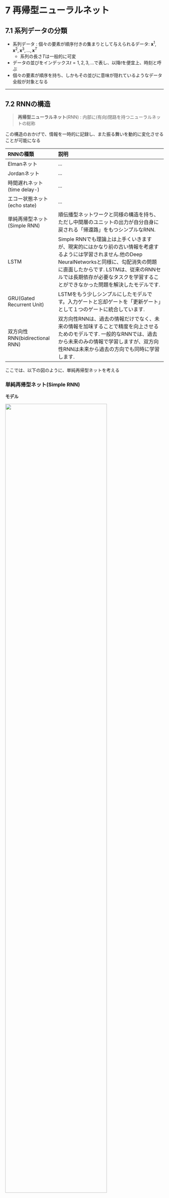 # 7 再帰型ニューラルネット

## 7.1 系列データの分類

 - 系列データ : 個々の要素が順序付きの集まりとして与えられるデータ: $\mathrm {\boldsymbol {x}}^{1}, \mathrm {\boldsymbol {x}}^{2}, \mathrm {\boldsymbol {x}}^{3}, \dots, \mathrm {\boldsymbol {x}}^{T}$
 	- 系列の長さ$T$は一般的に可変
 - データの並びをインデックス$t = 1,2,3,\dots$で表し、以降$t$を便宜上、時刻と呼ぶ
 - 個々の要素が順序を持ち、しかもその並びに意味が隠れているようなデータ全般が対象となる

---
## 7.2 RNNの構造
> **再帰型ニューラルネット**(RNN) : 内部に(有向)閉路を持つニューラルネットの総称

この構造のおかげで、情報を一時的に記録し、また振る舞いを動的に変化させることが可能になる

| RNNの種類 | 説明 |
|:---------|:-----|
| Elmanネット | ... |
| Jordanネット | ... |
| 時間遅れネット(time delay-) | ... |
| エコー状態ネット(echo state) | ... |
| 単純再帰型ネット(Simple RNN) | 順伝播型ネットワークと同様の構造を持ち、ただし中間層のユニットの出力が自分自身に戻される「帰還路」をもつシンプルなRNN. |
| LSTM | Simple RNNでも理論上は上手くいきますが、現実的にはかなり前の古い情報を考慮するようには学習されません.他のDeep NeuralNetworksと同様に、勾配消失の問題に直面したからです. LSTMは、従来のRNNセルでは長期依存が必要なタスクを学習することができなかった問題を解決したモデルです. |
| GRU(Gated Recurrent Unit) | LSTMをもう少しシンプルにしたモデルです。入力ゲートと忘却ゲートを「更新ゲート」として１つのゲートに統合しています. |
| 双方向性RNN(bidirectional RNN) | 双方向性RNNは、過去の情報だけでなく、未来の情報を加味することで精度を向上させるためのモデルです. 一般的なRNNでは、過去から未来のみの情報で学習しますが、双方向性RNNは未来から過去の方向でも同時に学習します. |

ここでは、以下の図のように、単純再帰型ネットを考える

### 単純再帰型ネット(Simple RNN)
**モデル**

<img src="./imgs/07再帰型ニューラルネット/再帰型ニューラルネットの概要.png" width="80%">

 - ↑のRNNの動作 : 各時刻$t$につき1つの入力$\mathrm {\boldsymbol {x}}^{t}$を受け取り、また同時に1つの出力$\mathrm {\boldsymbol {y}}^{t}$を返す
 - ネットワーク内部にある帰還路によって、出力を計算する際、RNNが過去に受け取ったすべての入力(=入力の履歴)が関与する

<img src="./imgs/07再帰型ニューラルネット/RNNはデータ系列を受け取り出力の系列を生成する.png" width="60%">

**出力層**

 - 順伝播型ネットワーク同様に設計できる.
 	- ex) 分類問題 : ソフトマックス関数, シグモイド関数

**誤差関数**

 - 出力系列 : $\boldsymbol { \mathrm {y}}^{1}, \dots, \boldsymbol { \mathrm {y}}^{T}$
 - 目標となる系列$\boldsymbol { \mathrm {d}}^{1}, \dots, \boldsymbol { \mathrm {d}}^{T}$

目標系列と入力系列のペアからなる訓練データに対し、

$$
E\left( \boldsymbol {\mathrm {w}} \right) = \frac {1}{N} \sum _{n}{\sum _{ t }{ { \ell  }\left( d^{t}_{n},  f^{t}\left( \boldsymbol {\mathrm {x}}_{n} ; \boldsymbol {\mathrm {w}} \right) \right) } }
$$

とする。

 - ${\ell}\left(\cdot\right) \ge 0$: 個々の事例データに対して定義する誤差関数, 損失関数
 - $d^{t}_{n}$ : $n$番目のサンプルの時刻$t$での**目標出力**
 - $f^{t}\left( \boldsymbol {\mathrm {x}}_{n} \right)$ : 目標出力と比較されるRNNの**出力関数**
 - $\boldsymbol {\mathrm {x}}_{n}$ : $n$番目のサンプルの**入力系列**
 - 系列の長さはサンプル$n$ごとに違っていて構わない


---
## 7.3 順伝播計算
入力系列から出力系列を得る計算手順を考える.

 - ネットワークへの入力 : $\boldsymbol {\mathrm {x}}^{t} = \left( x_{i}^{t} \right)$
 - 中間層ユニットへの入力 : $\boldsymbol {\mathrm {u}}^{t} = \left( u_{j}^{t} \right)$
 - 中間層ユニットの出力 : $\boldsymbol {\mathrm {z}}^{t} = \left( z_{j}^{t} \right)$
 - 出力層ユニットへの入力 : $\boldsymbol {\mathrm {v}}^{t} = \left( v_{k}^{t} \right)$
 - 出力層ユニットの出力 : $\boldsymbol {\mathrm {y}}^{t} = \left( y_{k}^{t} \right)$
 - 目標出力 : $\boldsymbol {\mathrm {d}}^{t} = \left( d_{k}^{t} \right)$


RNNの帰還路は、中間層の出力を自らの入力に戻すが、この間の結合は全ユニット間で存在する。下の図のように時刻$t-1$中間層の任意のユニット$j^{\prime}$から時刻$t$中間層の任意のユニット$j$へ、重み$w_{j j^{\prime}}$の結合が存在する。

<div style="text-align: center;">
	重要なことは<b><font color="red">この帰還が、時刻を1つ隔てて行われること</font></b>
	<img src="./imgs/07再帰型ニューラルネット/順伝播計算.png" width="80%">
</div>

 - 入力層と中間層間の重み:  $\boldsymbol {\mathrm {W}}^{(in)} = \left( w^{(in)}_{ji} \right)$
 - 中間層から中間層への帰還路の結合の重み : $\boldsymbol {\mathrm {W}} = \left( w_{j{j}^{\prime}} \right)$
 - 中間層と出力層間の重み : $\boldsymbol {\mathrm {W}}^{(out)} = \left( w^{(out)}_{kj} \right)$
 - ※重みは時刻$t$とは関係なく、(学習によって更新はされるものの)順伝播計算中は定数であることに注意


**各ユニットへの入力**

上図から時刻$t$における中間層の各ユニットへの入力は、同時刻$t$にて入力層から届くものと、時刻$t-1$の中間層の出力をフィードバックしたものとの和になる。
$$
{ u }_{ j }^{ t }=\sum _{ i }{ { w }_{ ji }^{ (in) }{ x }_{ i }^{ t } } +\sum _{ { j }^{ \prime  } }{ { w }_{ j{ j }^{ \prime  } }{ z }_{ { j }^{ \prime  } }^{ t-1 } } 
$$


**各ユニットの出力**

通常の活性化関数$f$を経由して
$$
{ z }_{ j }^{ t }=f\left( { u }_{ j }^{ t } \right) 
$$
と計算される。

まとめると、
$$
\boldsymbol {\mathrm {z}}^{t} = \boldsymbol {\mathrm {f}}\left( \boldsymbol {\mathrm {W}}^{(in)} \boldsymbol {\mathrm {x}}^{t} + \boldsymbol {\mathrm {W}} \boldsymbol {\mathrm {z}}^{t-1} \right)
$$
となる。

 - $t=1$から始め、$t$を1つずつ増やしながら、入力系列$\mathrm {x}^{1}, \mathrm {x}^{2}, \dots$を使って、上式を繰り返し計算することで、任意の時刻$t$における中間層の状態$\boldsymbol {\mathrm {z}}^{t}$を求めることができる
 - ただし、$t=1$における初期値$\boldsymbol {\mathrm {z}}^{0} = \left( z_{j}^{0} \right)$を与える必要があり、通常は$z_{j}^{0}$とする


**出力層**

RNNの出力$\boldsymbol {\mathrm {y}}^{t}$は次のように計算する.まず出力層の各ユニットへの入力は、中間層の出力$\boldsymbol {\mathrm {z}}^{t}$から
$$
v^{t}_{k} = \sum _{j}{ w^{(out)}_{kj} z^{t}_{j} }
$$
と決まる.なお、出力層の活性化関数は、順伝播型ネットワーク同様、適用したい問題によって選ぶ。活性化関数を$\boldsymbol {\mathrm {f}}^{out}$と書くと、以上をまとめて
$$
\boldsymbol {\mathrm {y}}^{t} = \boldsymbol {\mathrm {f}}^{out}\left( \boldsymbol {\mathrm {v}}^{t} \right) = \boldsymbol {\mathrm {f}}^{out}\left( \boldsymbol {\mathrm {W}}^{(out)} \boldsymbol {\mathrm {z}}^{t} \right)
$$
と書くことができる


---
## 7.4 逆伝播計算
> RNNの学習には、順伝播型ネットワーク同様に確率的勾配降下法が使われる.

RNNの各層の重みについての誤差の微分を計算する方法

| 誤差微分の計算方法 | 説明 |
|:----------------|:--------|
| **RTRL法**(realtime recurrent learning) | メモリ効率がよい |
| **BPTT法**(backpropagation through time) | 計算速度が速い&シンプル |



### BPTT法

P.117~P.120「7.4 逆伝播計算」『機械学習プロフェッショナルシリーズ　深層学習』を参照


---
## 7.5 長・短期記憶(LSTM)
### RNNの勾配消失問題

 - 系列データの文脈を捉えて推定を行うため、現時刻からどれだけ遠い過去の入力を出力に反映させるかは重要です。
 - 順伝播型ネットワークの勾配消失/爆発問題からRNNは実際、高々過去10時刻分程度しか反映されていない
 - RNNでは、短期的な記憶は実現できても、より長期にわたる記憶を実現するのは難しい

### LSTMの概要
長期にわたる記憶を実現できるようにするモデル → **長・短期記憶**(**Long Short-Term Memory**; **LSTM**)

LSTMは、上で述べた基本的なRNNに対し、**<font color="blue">その中間層の各ユニットをメモリユニットと呼ぶ要素で置き換えた構造を持つ</font>**。入出力層などのそれ以外の構造は元のRNNとまったく変わらない。

メモリユニット1つの内部構造<br>
<div style="text-align: center">
	<img src="./imgs/07再帰型ニューラルネット/LSTMのメモリユニット.png">
	<div style="text-align: left;">
		大きな矢印は、外部からの入力を表し、これは入力層から届くものと、中間層(=全メモリユニット)の出力を帰還させたものを合わせたもの。ユニットb,c,d,fはすべてこの入力(に異なる重みを掛けたもの)を受け取る.ユニットeはメモリセルの出力に活性化関数を適用する.
	</div>
</div>

| 項目 | 説明 |
|:----:|:-----------|
| **メモリセル**(a) | 状態$s^{t}_{j}$を保持し、これを1時刻を隔ててメモリセル自身に帰還することで記憶を実現する |
| ユニットf | ユニット$f$の出力がゲートの値$g^{F,t}_{j} \in \left[0, 1\right]$となる. |
| **忘却ゲート** | メモリセルの帰還路には途中に忘却ゲートが挿入されおり、$s^{t}_{j}$に$g^{F,t}_{j}$を掛けたものが伝えられ、<br>$g^{F,t}_{j}$が1に近ければ現状態がそのまま記憶され、0に近ければリセット(忘却)される |
| ユニットb(入力) | メモリユニットへの外部からの入力はユニットbが受け取り、その出力がメモリセルに入力される.通常のRNNの中間層のユニット1つに相当する |
| ユニットc | 出力がゲート値$g^{I,t}_{j} \in \left[ 0, 1 \right]$になっている. |
| **入力ゲート** | ユニットb(入力)の出力に$g^{I,t}_{j}$を掛けたものがメモリセルに伝えられる |
| ユニットe | このユニットeを経てメモリユニットから外部へ出力される. |
| **出力ゲート** | ユニットdの出力がゲートの値$g^{O,t}_{j} \in \left[ 0, 1 \right]$になっている. この値が1に近ければメモリセルの出力は外部に伝達され、0に近ければブロックされる. |

> 以上の仕組みは、**短期間の記憶しか実現できないというRNNの限界を緩和することを狙ったもの**である.<br>
> 単純なケースでは忘却ゲートを1(オープン)、入力ゲートを0(クローズ)にし続けると、メモリセルの状態は永遠に記憶され続ける.

### 順伝播計算
上記のメモリユニットを式で書く.

$j$番目のメモリユニット内部のメモリセルは変数$s^{t}_{j}$を保持する.メモリセルの帰還路は変数$s^{t}_{j}$の中身を1時刻分将来に引き継ぎます.
$$
s^{t}_{j} = g^{F,t}_{j} \cdot s^{t-1}_{j} + g^{I,t}_{j} \cdot f\left( u^{t}_{j} \right)
$$

メモリユニット$j$が受け取る入力は、元のRNN同様、入力層と前の時刻の中間層から次のように入力を受け取る.

$$
u^{t}_{j} = \sum _{i}{w^{in}_{ji} x^{t}_{i}} + \sum _{j^{\prime}}{w_{j {j}^{\prime}} z^{t-1}_{j^{\prime}}}
$$

忘却ゲートの値$g^{F,t}_{j}$, 入力ゲートの値$g^{I,t}_{j}$
$$
g^{F,t}_{j} = f\left( u^{F,t}_{j} \right) = f\left( \sum _{i}{ w^{F,in}_{ji} x^{t}_{i}} + \sum _{j^{\prime}}{ w^{I}_{j{j}^{\prime}} z^{t-1}_{j^{\prime}} } + w^{F}_{j} s^{t-1}_{j} \right)
$$

$$
g^{I,t}_{j} = f\left( u^{I,t}_{j} \right) = f\left( \sum _{i}{ w^{I,in}_{ji} x^{t}_{i}} + \sum _{j^{\prime}}{ w^{I}_{j{j}^{\prime}} z^{t-1}_{j^{\prime}} } + w^{I}_{j} s^{t-1}_{j} \right)
$$

 - $w^{F}_{j}, w^{I}_{j}$ : メモリセルから忘却ゲートと入力ゲートの値を決めるユニットへの結合の$s^{t-1}_{j}$の重み
 	- これらは、下で扱う出力ゲートに関する同様の結合と合わせて、「**<font color="blue">のぞき穴</font>(peephole)**」結合とも呼ばれている


メモリユニットからの出力
$$
z^{t}_{j} = g^{O,t}_{j} \cdot f\left( s^{t}_{j} \right)
$$

ただし、$g^{O,t}_{j}$は出力ゲートの値
$$
g^{O,t}_{j} = f\left( u^{O,t}_{j} \right) = f\left( \sum _{i}{ w^{O,in}_{ji} x^{t}_{i}} + \sum _{j^{\prime}}{ w^{O}_{j{j}^{\prime}} z^{t-1}_{j^{\prime}} } + w^{O}_{j} s^{t}_{j} \right)
$$

 - 出力ゲートのみ、**<font color="red">$s^{t-1}_{j}$ではなく$s^{t}_{j}$を加算する</font>**ことに注意すること！
 - 各ゲートの値$g^{F,t}_{j}, g^{I,t}_{j}, g^{O,t}_{j}$は、その計算に用いる活性化関数$f$をロジスティックシグモイド関数とすることで、値域を$\left[0,1\right]$に制約する.
 - メモリユニットの出力$z^{t}_{j}$は、次の時刻の3種のゲート(入力ゲート,忘却ゲート,出力ゲート)を制御するユニットへの入力となる他,出力層のユニットへの入力にもなり、さらに出力層の活性化関数に従って時刻$t$のネットワークの出力$\boldsymbol {\mathrm {y}}^{t}$が確定する

### 逆順伝播計算

P.124~P.125「7.5.4 逆伝播計算」『機械学習プロフェッショナルシリーズ　深層学習』を参照


---
## 7.6 入出力間で系列長が異なる場合
### 隠れマルコフモデル



### コネクショニスト時系列分類法





